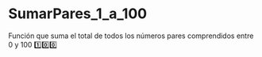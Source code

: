 # SumarPares_1_a_100
Función que suma el total de todos los números pares comprendidos entre 0 y 100 1️⃣0️⃣0️⃣

